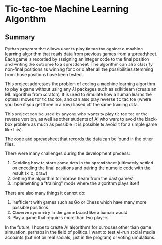 # Tic-tac-toe Machine Learning Algorithm
## Summary
Python program that allows user to play tic tac toe against a machine learning algorithm that reads data from previous games from a spreadsheet. Each game is recorded by assigning an integer code to the final position and writing the outcome to a spreadsheet. The algorithm can also classify non-final positions as winning for x or o after all the possibilities stemming from those positions have been tested. 

This project addresses the problem of coding a machine learning algorithm to play a game without using any AI packages such as scikitlearn (create an ML algorithm from scratch). It is used to simulate how a human learns the optimal moves for tic tac toe, and can also play reverse tic tac toe (where you lose if you get three in a row) based off the same training data. 

This project can be used by anyone who wants to play tic tac toe or the reverse version, as well as other students of AI who want to avoid the black-box problem as much as possible (it is possible to avoid it for a simple game like this). 

The code and spreadsheet that records the data can be found in the other files.

There were many challenges during the development process:
1. Deciding how to store game data in the spreadsheet (ultimately settled on encoding the final positions and pairing the numeric code with the result (x, o, draw)
2. Getting the algorithm to improve (learn from the past games)
3. Implementing a "training" mode where the algorithm plays itself

There are also many things it cannot do:
1. Inefficient with games such as Go or Chess which have many more possible positions
2. Observe symmetry in the game board like a human would
3. Play a game that requires more than two players

In the future, I hope to create AI algorithms for purposes other than game simulation, perhaps in the field of politics. I want to test AI-run social media accounts (but not on real socials, just in the program) or voting simulations. 
